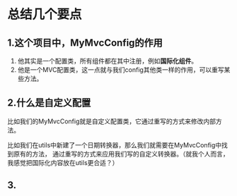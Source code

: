 # 总结几个要点

## 1.这个项目中，MyMvcConfig的作用

1. 他其实是一个配置类，所有组件都在其中注册，例如**国际化组件**。
2. 他是一个MVC配置类，这一点就与我们config其他类一样的作用，可以重写某些方法。

## 2.什么是自定义配置

比如我们的MyMvcConfig就是自定义配置类，它通过重写的方式来修改内部方法。

比如我们在utils中新建了一个日期转换器，那么我们就需要在MyMvcConfig中找到原有的方法，
通过重写的方式来应用我们写的自定义转换器。（就我个人而言，我感觉把国际化内容放在utils更合适？）

## 3.